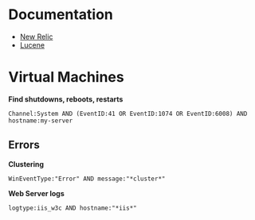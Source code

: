 # Documentation

- [New Relic](https://docs.newrelic.com/docs/logs/ui-data/query-syntax-logs#query-attributes)
- [Lucene](https://www.lucenetutorial.com/lucene-query-syntax.html)

# Virtual Machines 
**Find shutdowns, reboots, restarts**

`Channel:System AND (EventID:41 OR EventID:1074 OR EventID:6008) AND hostname:my-server`

## Errors

**Clustering**

`WinEventType:"Error" AND message:"*cluster*"`

**Web Server logs**

`logtype:iis_w3c AND hostname:"*iis*"`
